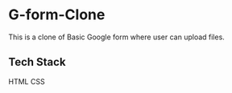 # G-form-Clone

This is a clone of Basic Google form where user can upload files.

## Tech Stack

HTML
CSS
